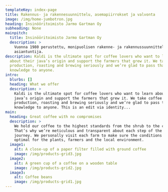 ```yaml
---
templateKey: index-page
title: Rakennus- ja rakennesuunnittelu, asemapiirrokset ja valvonta
image: /img/home-jumbotron.jpg
heading: Insinööritoimisto Jarmo Gartman Oy
subheading: None
mainpitch:
  title: Insinööritoimisto Jarmo Gartman Oy
  description: >
    Vuonna 1980 perustettu, monipuolisen rakenne- ja rakennussuunnittelun
    asiantuntija.
description: Kaldi is the ultimate spot for coffee lovers who want to learn
  about their java’s origin and support the farmers that grew it. We take coffee
  production, roasting and brewing seriously and we’re glad to pass that
  knowledge to anyone.
intro:
  blurbs: []
  heading: What we offer
  description: >
    Kaldi is the ultimate spot for coffee lovers who want to learn about their
    java’s origin and support the farmers that grew it. We take coffee
    production, roasting and brewing seriously and we’re glad to pass that
    knowledge to anyone. This is an edit via identity...
main:
  heading: Great coffee with no compromises
  description: >
    We hold our coffee to the highest standards from the shrub to the cup.
    That’s why we’re meticulous and transparent about each step of the coffee’s
    journey. We personally visit each farm to make sure the conditions are
    optimal for the plants, farmers and the local environment.
  image1:
    alt: A close-up of a paper filter filled with ground coffee
    image: /img/products-grid3.jpg
  image2:
    alt: A green cup of a coffee on a wooden table
    image: /img/products-grid2.jpg
  image3:
    alt: Coffee beans
    image: /img/products-grid1.jpg
---
```

